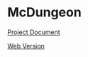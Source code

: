 # McDungeon
 
[Project Document](https://github.com/oycheng/McDungeon/blob/master/ProjectDocument.md)

[Web Version](https://paoloyap22.github.io/McDungeon-Test/)
